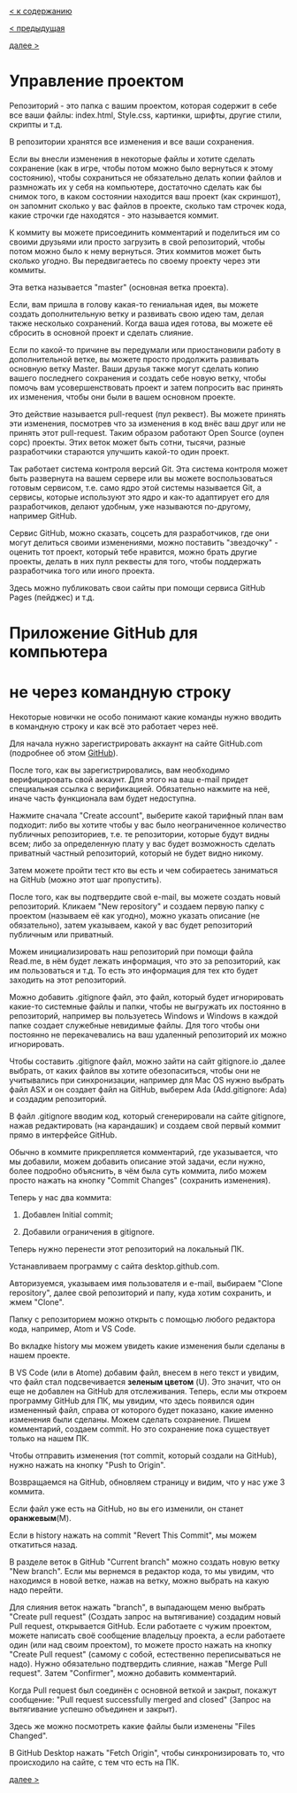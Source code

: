 [< к содержанию](./readme.md)

[< предыдущая](./Файл_.gitignore.md)

[далее >](./Как_скачать_проект.md)

# Управление проектом

Репозиторий - это папка с вашим проектом, которая содержит в себе все ваши файлы: index.html, Style.css, картинки, шрифты, другие стили, скрипты и т.д.

В репозитории хранятся все изменения и все ваши сохранения.

Если вы внесли изменения в некоторые файлы и хотите сделать сохранение (как в игре, чтобы потом можно было вернуться к этому состоянию), чтобы сохраниться не обязательно делать копии файлов и размножать их у себя на компьютере, достаточно сделать как бы снимок того, в каком состоянии находится ваш проект (как скриншот), он запомнит сколько у вас файлов в проекте, сколько там строчек кода, какие строчки где находятся - это называется коммит.

К коммиту вы можете присоединить комментарий и поделиться им со своими друзьями или просто загрузить в свой репозиторий, чтобы потом можно было к нему вернуться. Этих коммитов может быть сколько угодно. Вы передвигаетесь по своему проекту через эти коммиты.

Эта ветка называется "master" (основная ветка проекта).

Если, вам пришла в голову какая-то гениальная идея, вы можете создать дополнительную ветку и развивать свою идею там, делая также несколько сохранений. Когда ваша идея готова, вы можете её сбросить в основной проект и сделать слияние.

Если по какой-то причине вы передумали или приостановили работу в дополнительной ветке, вы можете просто продолжить развивать основную ветку Master. Ваши друзья также могут сделать копию вашего последнего сохранения и создать себе новую ветку, чтобы помочь вам усовершенствовать проект и затем попросить вас принять их изменения, чтобы они были в вашем основном проекте.

Это действие называется pull-request (пул реквест). Вы можете принять эти изменения, посмотрев что за изменения в код внёс ваш друг или не принять этот pull-request. Таким образом работают Open Source (оупен сорс) проекты. Этих веток может быть сотни, тысячи, разные разработчики стараются улучшить какой-то один проект.

Так работает система контроля версий Git. Эта система контроля может быть развернута на вашем сервере или вы можете воспользоваться готовым сервисом, т.е. само ядро этой системы называется Git, а сервисы, которые используют это ядро и как-то адаптирует его для разработчиков, делают удобным, уже называются по-другому, например GitHub.

Сервис GitHub, можно сказать, соцсеть для разработчиков, где они могут делиться своими изменениями, можно поставить "звездочку" - оценить тот проект, который тебе нравится, можно брать другие проекты, делать в них пулл реквесты для того, чтобы поддержать разработчика того или иного проекта.

Здесь можно публиковать свои сайты при помощи сервиса GitHub Pages (пейджес) и т.д.

# Приложение GitHub для компьютера

# не через командную строку

Некоторые новички не особо понимают какие команды нужно вводить в командную строку и как всё это работает через неё.

Для начала нужно зарегистрировать аккаунт на сайте GitHub.com (подробнее об этом [GitHub](./GitHub.md)).

После того, как вы зарегистрировались, вам необходимо верифицировать свой аккаунт. Для этого на ваш e-mail придет специальная ссылка с верификацией. Обязательно нажмите на неё, иначе часть функционала вам будет недоступна.

Нажмите сначала "Create account", выберите какой тарифный план вам подходит: либо вы хотите чтобы у вас было неограниченное количество публичных репозиториев, т.е. те репозитории, которые будут видны всем; либо за определенную плату у вас будет возможность сделать приватный частный репозиторий, который не будет видно никому.

Затем можете пройти тест кто вы есть и чем собираетесь заниматься на GitHub (можно этот шаг пропустить).

После того, как вы подтвердите свой e-mail, вы можете создать новый репозиторий. Кликаем "New repository" и создаем первую папку с проектом (называем её как угодно), можно указать описание (не обязательно), затем указываем, какой у вас будет репозиторий публичным или приватный.

Можем инициализировать наш репозиторий при помощи файла Read.me, в нём будет лежать информация, что это за репозиторий, как им пользоваться и т.д. То есть это информация для тех кто будет заходить на этот репозиторий.

Можно добавить .gitignore файл, это файл, который будет игнорировать какие-то системные файлы и папки, чтобы не выгружать их постоянно в репозиторий, например вы пользуетесь Windows и Windows в каждой папке создает служебные невидимые файлы. Для того чтобы они постоянно не перекачевались на ваш удаленный репозиторий их можно игнорировать.

Чтобы составить .gitignore файл, можно зайти на сайт gitignore.io ,далее выбрать, от каких файлов вы хотите обезопаситься, чтобы они не учитывались при синхронизации, например для Mac OS нужно выбрать файл ASX и он создает файл на GitHub, выберем Ada (Add.gitignore: Ada) и создадим репозиторий.

В файл .gitignore вводим код, который сгенерировали на сайте gitignore, нажав редактировать (на карандашик) и создаем свой первый коммит прямо в интерфейсе GitHub.

Обычно в коммите прикрепляется комментарий, где указывается, что мы добавили, можем добавить описание этой задачи, если нужно, более подробно объяснить, в чём была суть коммита, либо можем просто нажать на кнопку "Commit Changes" (сохранить изменения).

Теперь у нас два коммита:

1. Добавлен Initial commit;

2. Добавили ограничения в gitignore.

Теперь нужно перенести этот репозиторий на локальный ПК.

Устанавливаем программу с сайта desktop.github.com.

Авторизуемся, указываем имя пользователя и e-mail, выбираем "Clone repository", далее свой репозиторий и папу, куда хотим сохранить, и жмем "Clone".

Папку с репозиторием можно открыть с помощью любого редактора кода, например, Atom и VS Code.

Во вкладке history мы можем увидеть какие изменения были сделаны в нашем проекте.

В VS Code (или в Atomе) добавим файл, внесем в него текст и увидим, что файл стал подсвечивается **зеленым цветом** (U). Это значит, что он еще не добавлен на GitHub для отслеживания. Теперь, если мы откроем программу GitHub для ПК, мы увидим, что здесь появился один измененный файл, справа от которого будет показано, какие именно изменения были сделаны. Можем сделать сохранение. Пишем комментарий, создаем commit. Но это сохранение пока существует только на нашем ПК.

Чтобы отправить изменения (тот commit, который создали на GitHub), нужно нажать на кнопку "Push to Origin".

Возвращаемся на GitHub, обновляем страницу и видим, что у нас уже 3 коммита.

Если файл уже есть на GitHub, но вы его изменили, он станет **оранжевым**(M).

Если в history нажать на commit "Revert This Сommit", мы можем откатиться назад.

В разделе веток в GitHub "Current branch" можно создать новую ветку "New branch". Если мы вернемся в редактор кода, то мы увидим, что находимся в новой ветке, нажав на ветку, можно выбрать на какую надо перейти.

Для слияния веток нажать "branch", в выпадающем меню выбрать "Create pull request" (Создать запрос на вытягивание) создадим новый Pull request, открывается GitHub. Если работаете с чужим проектом, можете написать своё сообщение владельцу проекта, а если работаете один (или над своим проектом), то можете просто нажать на кнопку "Create Pull request" (самому с собой, естественно переписываться не надо). Нужно обязательно подтвердить слияние, нажав "Merge Pull request". Затем "Confirmer", можно добавить комментарий.

Когда Pull request был соединён с основной веткой и закрыт, покажут сообщение: "Pull request successfully merged and closed" (Запрос на вытягивание успешно объединен и закрыт).

Здесь же можно посмотреть какие файлы были изменены "Files Changed".

В GitHub Desktop нажать "Fetch Origin", чтобы синхронизировать то, что происходило на сайте, с тем что есть на ПК.

[далее >](./Как_скачать_проект.md)
